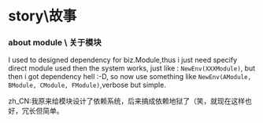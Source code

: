 story\故事
==========

### about module \ 关于模块
I used to designed dependency for biz.Module,thus i just need specify direct module used then the system works, just like : `NewEnv(XXXModule)`, but then i got dependency hell :-D, so now use something like `NewEnv(AModule, BModule, CModule, FModule)`,verbose but simple.

zh_CN:我原来给模块设计了依赖系统，后来搞成依赖地狱了（笑，就现在这样也好，冗长但简单。